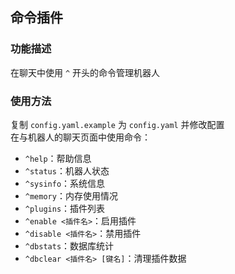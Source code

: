 ## 命令插件

### 功能描述

在聊天中使用 `^` 开头的命令管理机器人<br>

### 使用方法

复制 `config.yaml.example` 为 `config.yaml` 并修改配置<br>
在与机器人的聊天页面中使用命令：
- `^help`：帮助信息
- `^status`：机器人状态
- `^sysinfo`：系统信息
- `^memory`：内存使用情况
- `^plugins`：插件列表
- `^enable <插件名>`：启用插件
- `^disable <插件名>`：禁用插件
- `^dbstats`：数据库统计
- `^dbclear <插件名> [键名]`：清理插件数据
